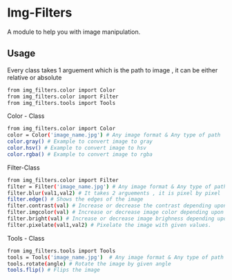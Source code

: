 # Img-Filters

A module to help you with image manipulation.

## Usage

Every class takes 1 arguement which is the path to image , it can be either relative or absolute

```bash
from img_filters.color import Color
from img_filters.color import Filter
from img_filters.tools import Tools
```


Color - Class
```bash
from img_filters.color import Color
color = Color('image_name.jpg') # Any image format & Any type of path
color.gray() # Example to convert image to gray
color.hsv() # Example to convert image to hsv
color.rgba() # Example to convert image to rgba
```

Filter-Class
```bash
from img_filters.color import Filter
filter = Filter('image_name.jpg') # Any image format & Any type of path
filter.blur(val1,val2) # It takes 2 arguements , it is pixel by pixel
filter.edge() # Shows the edges of the image
filter.contrast(val) # Increase or decrease the contrast depending upon val given
filter.imgcolor(val) # Increase or decrease image color depending upon val given
filter.bright(val) # Increase or decrease image brighness depending upon val given
filter.pixelate(val1,val2) # Pixelate the image with given values.
```

Tools - Class
```bash
from img_filters.tools import Tools
tools = Tools('image_name.jpg')  # Any image format & Any type of path
tools.rotate(angle) # Rotate the image by given angle
tools.flip() # Flips the image
```